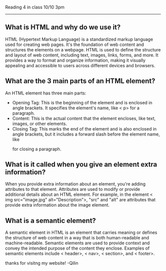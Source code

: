 Reading 4 in class 10/10 3pm

-----------------------

## What is HTML and why do we use it?
HTML (Hypertext Markup Language) is a standardized markup language used for creating web pages. It's the foundation of web content and structures the elements on a webpage. HTML is used to define the structure and layout of web content, including text, images, links, forms, and more. It provides a way to format and organize information, making it visually appealing and accessible to users across different devices and browsers.

## What are the 3 main parts of an HTML element?
An HTML element has three main parts:

- Opening Tag: This is the beginning of the element and is enclosed in angle brackets. It specifies the element's name, like < p> for a paragraph.
- Content: This is the actual content that the element encloses, like text, images, or other elements.
- Closing Tag: This marks the end of the element and is also enclosed in angle brackets, but it includes a forward slash before the element name, like </p> for closing a paragraph.

## What is it called when you give an element extra information?
When you provide extra information about an element, you're adding attributes to that element. Attributes are used to modify or provide additional details about an HTML element. For example, in the element < img src="image.jpg" alt="Description">, "src" and "alt" are attributes that provide extra information about the image element.

## What is a semantic element?
A semantic element in HTML is an element that carries meaning or defines the structure of web content in a way that is both human-readable and machine-readable. Semantic elements are used to provide context and convey the intended purpose of the content they enclose. Examples of semantic elements include < header>, < nav>, < section>, and < footer>.



thanks for visitng my website! -Qilin

